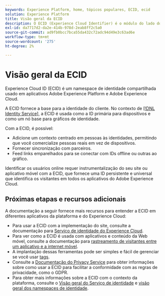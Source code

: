 ```yaml
---
keywords: Experience Platform, home, tópicos populares, ECID, ecid
solution: Experience Platform
title: Visão geral da ECID
description: O ECID (Experience Cloud Identifier) é o módulo do lado do cliente que fornece acesso ao gerenciamento de identidade, atendendo a três funções principais.
exl-id: da7717d2-da2e-414b-978d-2eab8ff2c5a0
source-git-commit: ad9fb0bcc7bca55da432c72adc94d49e3c63ad6e
workflow-type: tm+mt
source-wordcount: '275'
ht-degree: 2%

---
```


# Visão geral da ECID

Experience Cloud ID (ECID) é um namespace de identidade compartilhada usado em aplicativos Adobe Experience Platform e Adobe Experience Cloud.

A ECID fornece a base para a identidade do cliente. No contexto de [[!DNL Identity Service]](./home.md), a ECID é usada como a ID primária para dispositivos e como um nó base para gráficos de identidade.

Com a ECID, é possível:

* Adicione um contexto centrado em pessoas às identidades, permitindo que você comercialize pessoas reais em vez de dispositivos.
* Fornecer sincronização com parceiros.
* Feed links emparelhados para se conectar com IDs offline ou outras ao gráfico.

Identificar os usuários online requer instrumentalização do seu site ou aplicativo móvel com a ECID, que fornece uma ID persistente e universal que identifica os visitantes em todos os aplicativos do Adobe Experience Cloud.

## Próximas etapas e recursos adicionais

A documentação a seguir fornece mais recursos para entender a ECID em diferentes aplicativos da plataforma e do Experience Cloud:

* Para usar a ECID com a implementação do site, consulte a documentação para [Serviço de identidade do Experience Cloud](https://experienceleague.adobe.com/docs/id-service/using/home.html?lang=pt-BR).
* Para ver como a ECID é usada com aplicativos e conteúdo da Web móvel, consulte a documentação para [rastreamento de visitantes entre um aplicativo e a internet móvel](https://experienceleague.adobe.com/docs/mobile-services/ios/sdk-reference-ios/hybrid-app.html?lang=en#sdk-reference-ios).
* A implantação dessas ferramentas pode ser simples e fácil de gerenciar se você usar [tags](../tags/home.md).
* Consulte a [Documentação do Privacy Service](../privacy-service/identity-data.md) para obter informações sobre como usar a ECID para facilitar a conformidade com as regras de privacidade, como o GDPR.
* Para obter mais informações sobre a ECID com o contexto da plataforma, consulte o [Visão geral do Serviço de identidade](./home.md) e [visão geral dos namespaces de identidade](./namespaces.md).